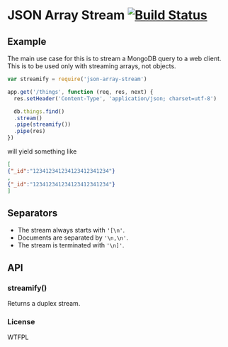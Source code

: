 # JSON Array Stream [![Build Status](https://travis-ci.org/jonathanong/json-array-stream.png)](https://travis-ci.org/jonathanong/json-array-stream)

## Example

The main use case for this is to stream a MongoDB query to a web client. This is to be used only with streaming arrays, not objects.

```js
var streamify = require('json-array-stream')

app.get('/things', function (req, res, next) {
  res.setHeader('Content-Type', 'application/json; charset=utf-8')

  db.things.find()
  .stream()
  .pipe(streamify())
  .pipe(res)
})
```

will yield something like

```json
[
{"_id":"123412341234123412341234"}
,
{"_id":"123412341234123412341234"}
]
```

## Separators

* The stream always starts with `'[\n'`.
* Documents are separated by `'\n,\n'`.
* The stream is terminated with `'\n]'`.

## API

### streamify()

Returns a duplex stream.

### License

WTFPL